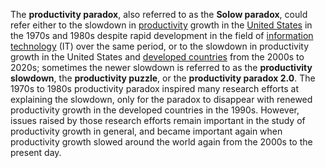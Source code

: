The **productivity paradox**, also referred to as the **Solow paradox**, could refer either to the slowdown in [productivity](https://en.wikipedia.org/wiki/Productivity "Productivity") growth in the [United States](https://en.wikipedia.org/wiki/United_States "United States") in the 1970s and 1980s despite rapid development in the field of [information technology](https://en.wikipedia.org/wiki/Information_technology "Information technology") (IT) over the same period, or to the slowdown in productivity growth in the United States and [developed countries](https://en.wikipedia.org/wiki/Developed_countries "Developed countries") from the 2000s to 2020s; sometimes the newer slowdown is referred to as the **productivity slowdown**, the **productivity puzzle**, or the **productivity paradox 2.0**. The 1970s to 1980s productivity paradox inspired many research efforts at explaining the slowdown, only for the paradox to disappear with renewed productivity growth in the developed countries in the 1990s. However, issues raised by those research efforts remain important in the study of productivity growth in general, and became important again when productivity growth slowed around the world again from the 2000s to the present day.